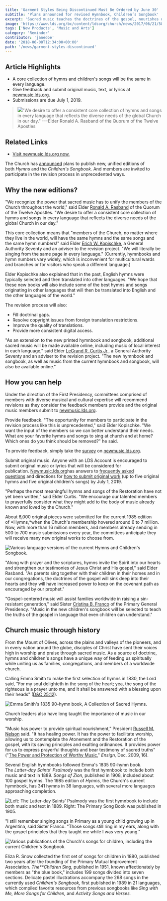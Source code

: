 ```yaml
---
title: 'Garment Styles Being Discontinued Must Be Ordered by June 30'
subtitle: 'Plans announced for revised Hymnbook, Children’s Songbook'
excerpt: 'Sacred music teaches the doctrines of the gospel, nourishes us spiritually, and has the power to unify Church members throughout the world. The Church has announced it is revising the hymnbook and children’s songbook and invites members to participate.'
image: 'https://www.lds.org/bc/content/ldsorg/church/news/2017/06/21/580-garments-FTE-AI4I5069.jpg'
tags: ['New Products', 'Music and Arts']
category: 'Reminder'
contributor: 'janedoe'
date: '2018-06-08T12:34:00+00:00'
path: '/news/garment-styles-discontinued'
---
```


## Article Highlights

- A core collection of hymns and children's songs will be the same in every language.
- Give feedback and submit original music, text, or lyrics at [newmusic.lds.org](newmusic.lds.org).
- Submissions are due July 1, 2019.

> ![](https://www.lds.org/bc/content/prophets%20and%20apostles/Current/elder-rasband-2016-105%20copy.jpeg)"We desire to offer a consistent core collection of hymns and songs in every language that reflects the diverse needs of the global Church in our day." ---Elder Ronald A. Rasband of the Quorum of the Twelve Apostles

## Related Links

- [Visit newmusic.lds.org now.](https://www.lds.org/music/new-music?lang=eng&cid=rdb_v_newmusic_eng)

The Church has [announced](https://www.lds.org/bc/content/ldsorg/church/news/2018/06/15/15755_000.pdf?lang=eng) plans to publish new, unified editions of both *Hymns* and the *Children's Songbook.* And members are invited to participate in the revision process in unprecedented ways.

## Why the new editions?

"We recognize the power that sacred music has to unify the members of the Church throughout the world," said Elder [Ronald A. Rasband](https://www.lds.org/church/leader/ronald-a-rasband?lang=eng) of the Quorum of the Twelve Apostles. "We desire to offer a consistent core collection of hymns and songs in every language that reflects the diverse needs of the global Church in our day."

This core collection means that "members of the Church, no matter where they live in the world, will have the same hymns and the same songs and the same hymn numbers!" said Elder [Erich W. Kopischke](https://www.lds.org/church/leader/erich-w-kopischke?lang=eng), a General Authority Seventy and an adviser to the revision project. "We will literally be singing from the same page in every language." (Currently, hymnbooks and hymn numbers vary widely, which is inconvenient for multicultural wards and branches or for visitors who speak a different language.)

Elder Kopischke also explained that in the past, English hymns were typically selected and then translated into other languages. "We hope that these new books will also include some of the best hymns and songs originating in other languages that will then be translated into English and the other languages of the world."

The revision process will also:

- Fill doctrinal gaps.
- Resolve copyright issues from foreign translation restrictions.
- Improve the quality of translations.
- Provide more consistent digital access.

"As an extension to the new printed hymnbook and songbook, additional sacred music will be made available online, including music of local interest in each language," said Elder [LeGrand R. Curtis Jr](https://www.lds.org/church/leader/legrand-r-curtis?lang=eng)., a General Authority Seventy and an adviser to the revision project. "The new hymnbook and songbook, as well as music from the current hymnbook and songbook, will also be available online."

## How you can help

Under the direction of the First Presidency, committees comprised of members with diverse musical and cultural expertise will recommend revisions as they consider the feedback members provide and the original music members submit to [newmusic.lds.org](https://www.lds.org/music/new-music?lang=eng&cid=rdb_v_newmusic_eng).

Provide feedback. "The opportunity for members to participate in the revision process like this is unprecedented," said Elder Kopischke. "We want the input of the members so we can better understand their needs. What are your favorite hymns and songs to sing at church and at home? Which ones do you think should be removed?" he said.

To provide feedback, simply take the [survey](https://lds.qualtrics.com/jfe/form/SV_2m20pSAlCEcevVb) on [newmusic.lds.org](https://www.lds.org/music/new-music?lang=eng&cid=rdb_v_newmusic_eng).

Submit original music. Anyone with an LDS Account is encouraged to submit original music or lyrics that will be considered for publication. [Newmusic.lds.org](https://www.lds.org/music/new-music?lang=eng&cid=rdb_v_newmusic_eng)has answers to [frequently asked questions](https://www.lds.org/music/new-music/frequently-asked-questions?lang=eng) and directions for [how to submit original work](https://www.lds.org/music/new-music/how-to-submit?lang=eng) (up to five original hymns and five original children's songs) by July 1, 2019.

"Perhaps the most meaningful hymns and songs of the Restoration have not yet been written," said Elder Curtis. "We encourage our talented members to prayerfully consider what they might add to the body of music already known and loved by the Church."

About 6,000 original pieces were submitted for the current 1985 edition of *Hymns,*when the Church's membership hovered around 6 to 7 million. Now, with more than 16 million members, and members already sending in 500 to 700 music submissions every year, the committees anticipate they will receive many new original works to choose from.

![Various language versions of the current Hymns and Children's Songbook.](https://www.lds.org/bc/content/ldsorg/church/news/2018/06/12/hymns/620-Hymns-2032212CWD_61D01978-1069-629B-E053-CA02630AB5DD.jpg)

"Along with prayer and the scriptures, hymns invite the Spirit into our hearts and strengthen our testimonies of Jesus Christ and His gospel," said Elder Rasband. "As parents sing together with their children in their homes and in our congregations, the doctrines of the gospel will sink deep into their hearts and they will have increased power to keep on the covenant path as encouraged by our prophet."

"Gospel-centered music will assist families worldwide in raising a sin-resistant generation," said Sister [Cristina B. Franco](https://www.lds.org/church/leader/cristina-b-franco?lang=eng) of the Primary General Presidency. "Music in the new children's songbook will be selected to teach the truths of the gospel in language that even children can understand."

## Church music through history

From the Mount of Olives, across the plains and valleys of the pioneers, and in every nation around the globe, disciples of Christ have sent their voices high in worship and praise through sacred music. As a source of doctrine, hymns and children's songs have a unique way of feeding us spiritually while uniting us as families, congregations, and members of a worldwide church.

Calling Emma Smith to make the first selection of hymns in 1830, the Lord said, "For my soul delighteth in the song of the heart; yea, the song of the righteous is a prayer unto me, and it shall be answered with a blessing upon their heads" ([D&C 25:12](https://www.lds.org/scriptures/dc-testament/dc/25.12?lang=eng#11)).

![Emma Smith's 1835 90-hymn book, A Collection of Sacred Hymns.](https://www.lds.org/bc/content/ldsorg/church/news/2018/06/12/hymns/620-hymns-84200-N3GCT37D.jpg)

Church leaders also have long taught the importance of music in our worship.

"Music has power to provide spiritual nourishment," President [Russell M. Nelson](https://www.lds.org/church/leader/russell-m-nelson?lang=eng) said. "It has healing power. It has the power to facilitate worship, allowing us to contemplate the Atonement and the Restoration of the gospel, with its saving principles and exalting ordinances. It provides power for us to express prayerful thoughts and bear testimony of sacred truths" ("[The Power and Protection of Worthy Music](https://www.lds.org/ensign/2009/12/the-power-and-protection-of-worthy-music?lang=eng)," *Ensign,* Dec. 2009, 16).

Several English hymnbooks followed Emma's 1835 90-hymn book. The *Latter-day Saints' Psalmody* was the first hymnbook to include both music and text in 1889. *Songs of Zion,* published in 1908, included about 100 gospel hymns. The 1985 edition of *Hymns,* the Church's current hymnbook, has 341 hymns in 38 languages, with several more languages approaching completion.

![Left: *The Latter-day Saints' Psalmody* was the first hymnbook to include both music and text in 1889. Right: The Primary Song Book was published in 1905.](https://www.lds.org/bc/content/ldsorg/church/news/2018/06/12/hymns/620-hymns-1318980-CWD_a4d69fb1-5e22-4d1d-a948-c4b7c79690f7.jpg)

"I still remember singing songs in Primary as a young child growing up in Argentina, said Sister Franco. "Those songs still ring in my ears, along with the gospel principles that they taught me while I was very young."

![Various publications of the Church's songs for children, including the current Children's Songbook.](https://www.lds.org/bc/content/ldsorg/church/news/2018/06/12/hymns/620-hymns-1497037-CWD_16A23F62-C5EF-27CF-E053-CA02630A690B.jpg)

Eliza R. Snow collected the first set of songs for children in 1880, published two years after the founding of the Primary Mutual Improvement Association. *The\*\*Children Sing,* published in 1951, known affectionately by members as "the blue book," includes 199 songs divided into seven sections. Delicate pastel illustrations accompany the 268 songs in the currently used *Children's Songbook,* first published in 1989 in 21 languages, which compiled favorite resources from previous songbooks like *Sing with Me, More Songs for Children,* and *Activity Songs and Verses.*
